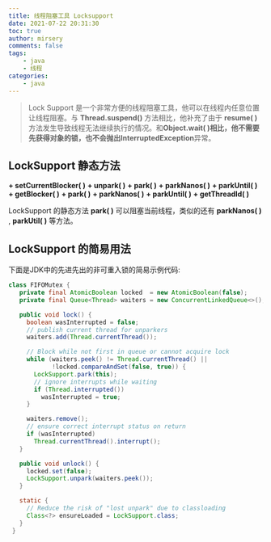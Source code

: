 ```yaml
---
title: 线程阻塞工具 Locksupport
date: 2021-07-22 20:31:30
toc: true
author: mirsery
comments: false
tags:
	- java
	- 线程
categories:	
	- java
---
```


> Lock Support 是一个非常方便的线程阻塞工具，他可以在线程内任意位置让线程阻塞。与 **Thread.suspend()** 方法相比，他补充了由于 **resume( )** 方法发生导致线程无法继续执行的情况。和**Object.wait( )**相比，他不需要先获得对象的锁，也不会抛出**InterruptedException**异常。

<!-- toc -->

## LockSupport 静态方法


**+ setCurrentBlocker( )**
**+ unpark( )**
**+ park( )**
**+ parkNanos( )**
**+ parkUntil( )**
**+ getBlocker( )**
**+ park( )**
**+ parkNanos( )**
**+ parkUntil( )**
**+ getThreadId( )**

LockSupport 的静态方法 **park(  )** 可以阻塞当前线程，类似的还有 **parkNanos( )** , **parkUtil( )** 等方法。

## LockSupport 的简易用法

下面是JDK中的先进先出的非可重入锁的简易示例代码:

```java
class FIFOMutex {
   private final AtomicBoolean locked  = new AtomicBoolean(false);
   private final Queue<Thread> waiters = new ConcurrentLinkedQueue<>();

   public void lock() {
     boolean wasInterrupted = false;
     // publish current thread for unparkers
     waiters.add(Thread.currentThread());

     // Block while not first in queue or cannot acquire lock
     while (waiters.peek() != Thread.currentThread() ||
            !locked.compareAndSet(false, true)) {
       LockSupport.park(this);
       // ignore interrupts while waiting
       if (Thread.interrupted())
         wasInterrupted = true;
     }

     waiters.remove();
     // ensure correct interrupt status on return
     if (wasInterrupted)
       Thread.currentThread().interrupt();
   }

   public void unlock() {
     locked.set(false);
     LockSupport.unpark(waiters.peek());
   }

   static {
     // Reduce the risk of "lost unpark" due to classloading
     Class<?> ensureLoaded = LockSupport.class;
   }
 }
```

